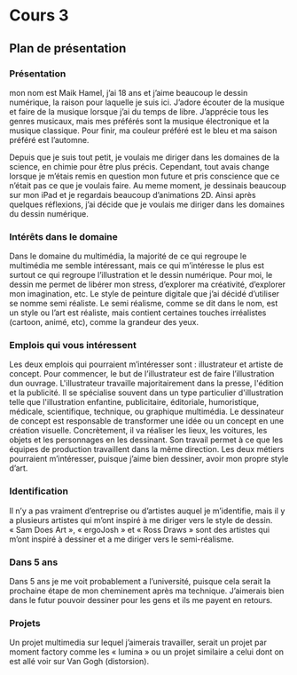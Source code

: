 # Cours 3
## Plan de présentation

### Présentation

mon nom est Maik Hamel, j’ai 18 ans et j’aime beaucoup le dessin numérique, la raison pour laquelle je suis ici. J’adore écouter de la musique et faire de la musique lorsque j’ai du temps de libre. J’apprécie tous les genres musicaux, mais mes préférés sont la musique électronique et la musique classique. Pour finir, ma couleur préféré est le bleu et ma saison préféré est l’automne. 

Depuis que je suis tout petit, je voulais me diriger dans les domaines de la science, en chimie pour être plus précis. Cependant, tout avais change lorsque je m’étais remis en question mon future et pris conscience que ce n’était pas ce que je voulais faire. Au meme moment, je dessinais beaucoup sur mon iPad et je regardais beaucoup d’animations 2D. Ainsi après quelques réflexions, j’ai décide que je voulais me diriger dans les domaines du dessin numérique. 

### Intérêts dans le domaine

Dans le domaine du multimédia, la majorité de ce qui regroupe le multimédia me semble intéressant, mais ce qui m’intéresse le plus est surtout ce qui regroupe l’illustration et le dessin numérique. Pour moi, le dessin me permet de libérer mon stress, d’explorer ma créativité, d’explorer mon imagination, etc. Le style de peinture digitale que j’ai décidé d’utiliser se nomme semi réaliste. Le semi réalisme, comme se dit dans le nom, est un style ou l’art est réaliste, mais contient certaines touches irréalistes (cartoon, animé, etc), comme la grandeur des yeux. 

### Emplois qui vous intéressent

Les deux emplois qui pourraient m’intéresser sont :  illustrateur et artiste de concept. Pour commencer, le but de l’illustrateur est de faire l’illustration dun ouvrage. L'illustrateur travaille majoritairement dans la presse, l'édition et la publicité. Il se spécialise souvent dans un type particulier d'illustration telle que l'illustration enfantine, publicitaire, éditoriale, humoristique, médicale, scientifique, technique, ou graphique multimédia. Le dessinateur de concept est responsable de transformer une idée ou un concept en une création visuelle. Concrètement, il va réaliser les lieux, les voitures, les objets et les personnages en les dessinant. Son travail permet à ce que les équipes de production travaillent dans la même direction. Les deux métiers pourraient m’intéresser, puisque j’aime bien dessiner, avoir mon propre style d’art. 

### Identification

Il n’y a pas vraiment d’entreprise ou d’artistes auquel je m’identifie, mais il y a plusieurs artistes qui m’ont inspiré à me diriger vers le style de dessin. « Sam Does Art », « ergoJosh » et « Ross Draws » sont des artistes qui m’ont inspiré à dessiner et a me diriger vers le semi-réalisme.

### Dans 5 ans

Dans 5 ans je me voit probablement a l’université, puisque cela serait la prochaine étape de mon cheminement après ma technique. J’aimerais  bien dans le futur pouvoir dessiner pour les gens et ils me payent en retours. 

### Projets

Un projet multimedia sur lequel j’aimerais travailler, serait un projet par moment factory comme les « lumina » ou un projet similaire a celui dont on est allé voir sur Van Gogh (distorsion).
